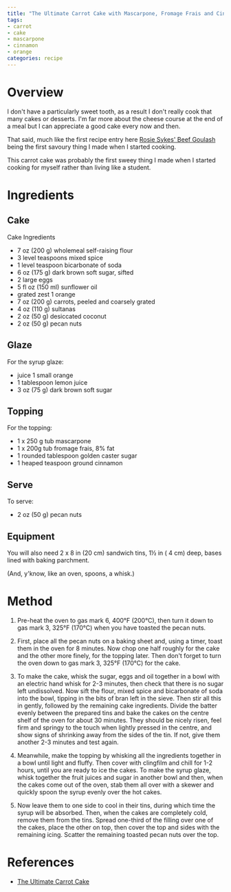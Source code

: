 ```yaml
---
title: "The Ultimate Carrot Cake with Mascarpone, Fromage Frais and Cinnamon Icing (Delia Smith)"
tags:
- carrot
- cake
- mascarpone
- cinnamon
- orange
categories: recipe
---
```


# Overview
I don't have a particularly sweet tooth, as a result I don't really cook that many cakes or desserts. I'm far more about the cheese course at the end of a meal but I can appreciate a good cake every now and then.

That said, much like the first recipe entry here [Rosie Sykes' Beef Goulash](https://wmcdonald404.co.uk/recipes/2024-10-19-beef-goulash.html) being the first savoury thing I made when I started cooking. 

This carrot cake was probably the first sweey thing I made when I started cooking for myself rather than living like a student.

# Ingredients
## Cake 
Cake Ingredients
- 7 oz (200 g) wholemeal self-raising flour
- 3 level teaspoons mixed spice
- 1 level teaspoon bicarbonate of soda
- 6 oz (175 g) dark brown soft sugar, sifted
- 2 large eggs
- 5 fl oz (150 ml) sunflower oil
- grated zest 1 orange
- 7 oz (200 g) carrots, peeled and coarsely grated
- 4 oz (110 g) sultanas
- 2 oz (50 g) desiccated coconut
- 2 oz (50 g) pecan nuts

## Glaze
For the syrup glaze:
- juice 1 small orange
- 1 tablespoon lemon juice
- 3 oz (75 g) dark brown soft sugar

## Topping
For the topping:
- 1 x 250 g tub mascarpone
- 1 x 200g tub fromage frais, 8% fat
- 1 rounded tablespoon golden caster sugar
- 1 heaped teaspoon ground cinnamon

## Serve
To serve:
- 2 oz (50 g) pecan nuts

## Equipment
You will also need 2 x 8 in (20 cm) sandwich tins, 1½ in ( 4 cm) deep,
bases lined with baking parchment.

(And, y'know, like an oven, spoons, a whisk.)

# Method

1. Pre-heat the oven to gas mark 6, 400°F (200°C), then turn it down to gas mark 3, 325°F (170°C) when you have toasted the pecan nuts.

2. First, place all the pecan nuts on a baking sheet and, using a timer, toast them in the oven for 8 minutes. Now chop one half roughly for the cake and the other more finely, for the topping later. Then don't forget to turn the oven down to gas mark 3, 325°F (170°C) for the cake.

3. To make the cake, whisk the sugar, eggs and oil together in a bowl with an electric hand whisk for 2-3 minutes, then check that there is no sugar left undissolved. Now sift the flour, mixed spice and bicarbonate of soda into the bowl, tipping in the bits of bran left in the sieve. Then stir all this in gently, followed by the remaining cake ingredients. Divide the batter evenly between the prepared tins and bake the cakes on the centre shelf of the oven for about 30 minutes. They should be nicely risen, feel firm and springy to the touch when lightly pressed in the centre, and show signs of shrinking away from the sides of the tin. If not, give them another 2-3 minutes and test again.

4. Meanwhile, make the topping by whisking all the ingredients together in a bowl until light and fluffy. Then cover with clingfilm and chill for 1-2 hours, until you are ready to ice the cakes. To make the syrup glaze, whisk together the fruit juices and sugar in another bowl and then, when the cakes come out of the oven, stab them all over with a skewer and quickly spoon the syrup evenly over the hot cakes.

5. Now leave them to one side to cool in their tins, during which time the syrup will be absorbed. Then, when the cakes are completely cold, remove them from the tins. Spread one-third of the filling over one of the cakes, place the other on top, then cover the top and sides with the remaining icing. Scatter the remaining toasted pecan nuts over the top. 

# References
- [The Ultimate Carrot Cake](https://www.deliaonline.com/recipes/type-of-dish/cake-recipes/the-ultimate-carrot-cake)
